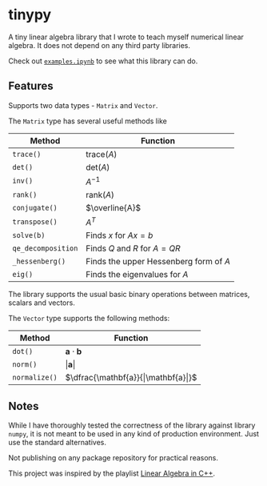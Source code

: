 # tinypy

A tiny linear algebra library that I wrote to teach myself numerical linear algebra. It does not depend on any third party libraries.

Check out [`examples.ipynb`](https://amkhrjee.github.io/tinypy/) to see what this library can do.

## Features

Supports two data types - `Matrix` and `Vector`.

The `Matrix` type has several useful methods like 

| Method | Function |
|------------------|-----------------|
| `trace()`   | $\text{trace}(A)$   |
| `det()`   | $\text{det}(A)$   |
| `inv()`   | $A^{-1}$   |
| `rank()`   | $\text{rank}(A)$   |
|  `conjugate()` | $\overline{A}$ |
|  `transpose()` | $A^{T}$ |
|  `solve(b)` | Finds $x$ for $Ax=b$ |
|  `qe_decomposition` | Finds $Q$ and $R$ for $A = QR$ |
|  `_hessenberg()` | Finds the upper Hessenberg form of $A$ |
|  `eig()` | Finds the eigenvalues for $A$ |

The library supports the usual basic binary operations between matrices, scalars and vectors.

The `Vector` type supports the following methods:

| Method | Function |
|------------------|-----------------|
| `dot()`   | $\mathbf{a} \cdot \mathbf{b}$   |
| `norm()`   |$\|\mathbf{a}\|$   |
| `normalize()`   | $\dfrac{\mathbf{a}}{\|\mathbf{a}\|}$   |

## Notes

While I have thoroughly tested the correctness of the library against library `numpy`, it is not meant to be used in any kind of production environment. Just use the standard alternatives.

Not publishing on any package repository for practical reasons.

This project was inspired by the playlist [Linear Algebra in C++](https://www.youtube.com/playlist?list=PL3WoIG-PLjSv9vFx2dg0BqzDZH_6qzF8-).